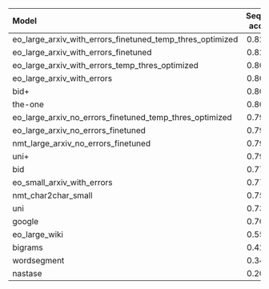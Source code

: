 | Model                                                     |   Sequence accuracy |       MNED |      MED |       F1 |   Precision |   Recall |
|:----------------------------------------------------------|--------------------:|-----------:|---------:|---------:|------------:|---------:|
| eo_large_arxiv_with_errors_finetuned_temp_thres_optimized |            0.824675 | 0.00781842 | 0.422078 | 0.892798 |    0.915445 | 0.871245 |
| eo_large_arxiv_with_errors_finetuned                      |            0.820346 | 0.00803112 | 0.415584 | 0.895991 |    0.904814 | 0.887339 |
| eo_large_arxiv_with_errors_temp_thres_optimized           |            0.809524 | 0.00855849 | 0.493506 | 0.875817 |    0.889381 | 0.862661 |
| eo_large_arxiv_with_errors                                |            0.809524 | 0.00855849 | 0.493506 | 0.875817 |    0.889381 | 0.862661 |
| bid+                                                      |            0.805195 | 0.00833521 | 0.474026 | 0.8726   |    0.952986 | 0.804721 |
| the-one                                                   |            0.805195 | 0.0101994  | 0.448052 | 0.887561 |    0.89879  | 0.876609 |
| eo_large_arxiv_no_errors_finetuned_temp_thres_optimized   |            0.796537 | 0.0101149  | 0.597403 | 0.850488 |    0.858862 | 0.842275 |
| eo_large_arxiv_no_errors_finetuned                        |            0.790043 | 0.0103598  | 0.608225 | 0.848354 |    0.85342  | 0.843348 |
| nmt_large_arxiv_no_errors_finetuned                       |            0.790043 | 0.00841575 | 0.558442 | 0.866044 |    0.839034 | 0.89485  |
| uni+                                                      |            0.790043 | 0.00905153 | 0.634199 | 0.823174 |    0.94069  | 0.73176  |
| bid                                                       |            0.779221 | 0.00948326 | 0.519481 | 0.869423 |    0.881898 | 0.857296 |
| eo_small_arxiv_with_errors                                |            0.777056 | 0.0107294  | 0.458874 | 0.890834 |    0.856436 | 0.928112 |
| nmt_char2char_small                                       |            0.751082 | 0.0135032  | 0.603896 | 0.859869 |    0.80831  | 0.918455 |
| uni                                                       |            0.735931 | 0.0118463  | 0.640693 | 0.834821 |    0.869767 | 0.802575 |
| google                                                    |            0.707792 | 0.0129447  | 1.34199  | 0.526718 |    0.912698 | 0.370172 |
| eo_large_wiki                                             |            0.558442 | 0.0127668  | 0.989177 | 0.783924 |    0.700761 | 0.889485 |
| bigrams                                                   |            0.428571 | 0.0357835  | 2.84632  | 0.566919 |    0.408725 | 0.924893 |
| wordsegment                                               |            0.341991 | 0.044824   | 3.45022  | 0.520169 |    0.361506 | 0.927039 |
| nastase                                                   |            0.205628 | 0.0525721  | 5.86147  | 0.363423 |    0.232691 | 0.829399 |